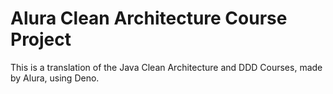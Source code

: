 # Alura Clean Architecture Course Project

This is a translation of the Java Clean Architecture and DDD Courses, made by Alura, using Deno.

